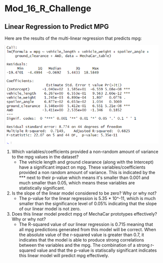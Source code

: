 # Mod_16_R_Challenge

## Linear Regression to Predict MPG
Here are the results of the multi-linear regression that predicts mpg:

![Deliverable_1_Linear_Reg.png](https://github.com/tylerwe19/Mod_16_R_Challenge/blob/main/Deliverable_1_Linear_Reg.PNG)


 1. Which variables/coefficients provided a non-random amount of variance to the mpg values in the dataset?
    * The vehicle length and ground clearance (along with the Intercept) have a significant impact on mpg. These variables/coefficients provided a non random amount of variance. This is indicated by the *** next to their p-value which means it's smaller than 0.001 and much smaller than 0.05, which means these variables are statistically significant. 
 2. Is the slope of the linear model considered to be zero? Why or why not?
    * The p-value for the linear regression is 5.35 * 10^-11, which is much smaller than the significance level of 0.05% indicating that the slope of our linear model is not zero.
 3. Does this linear model predict mpg of MechaCar prototypes effectively? Why or why not?
    * The R-squared value of our linear regression is 0.715 meaning that all mpg predictions generated from this model will be correct. When the absolute value of the r-squared value is greater than 0.7, it indicates that the model is able to produce strong correlations between the variables and the mpg. The combination of a strong r-squared value and that the p-value is statiscally significant indicates this linear model will predict mpg effectively.


